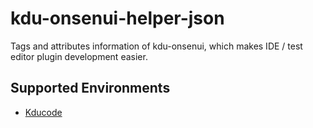 # kdu-onsenui-helper-json

Tags and attributes information of kdu-onsenui, which makes IDE / test editor plugin development easier.

## Supported Environments

- [Kducode](https://github.com/khanhduy1407/kducode)
